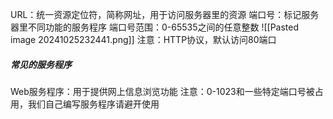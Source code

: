 URL：统一资源定位符，简称网址，用于访问服务器里的资源
端口号：标记服务器里不同功能的服务程序
端口号范围：0-65535之间的任意整数
![[Pasted image 20241025232441.png]]
注意：HTTP协议，默认访问80端口

##### 常见的服务程序
Web服务程序：用于提供网上信息浏览功能
注意：0-1023和一些特定端口号被占用，我们自己编写服务程序请避开使用